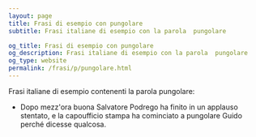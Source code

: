 ```yaml
---
layout: page
title: Frasi di esempio con pungolare 
subtitle: Frasi italiane di esempio con la parola  pungolare

og_title: Frasi di esempio con pungolare 
og_description: Frasi italiane di esempio con la parola  pungolare
og_type: website
permalink: /frasi/p/pungolare.html
---
```


Frasi italiane di esempio contenenti la parola pungolare:


- Dopo mezz'ora buona Salvatore Podrego ha finito in un applauso stentato, e la capoufficio stampa ha cominciato a pungolare Guido perché dicesse qualcosa.

